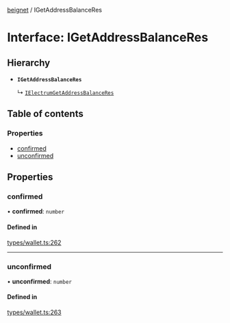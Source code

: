 [beignet](../README.md) / IGetAddressBalanceRes

# Interface: IGetAddressBalanceRes

## Hierarchy

- **`IGetAddressBalanceRes`**

  ↳ [`IElectrumGetAddressBalanceRes`](IElectrumGetAddressBalanceRes.md)

## Table of contents

### Properties

- [confirmed](IGetAddressBalanceRes.md#confirmed)
- [unconfirmed](IGetAddressBalanceRes.md#unconfirmed)

## Properties

### confirmed

• **confirmed**: `number`

#### Defined in

[types/wallet.ts:262](https://github.com/synonymdev/beignet/blob/0e5dd24/src/types/wallet.ts#L262)

___

### unconfirmed

• **unconfirmed**: `number`

#### Defined in

[types/wallet.ts:263](https://github.com/synonymdev/beignet/blob/0e5dd24/src/types/wallet.ts#L263)
